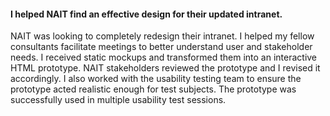 #### I helped NAIT find an effective design for their updated intranet.

NAIT was looking to completely redesign their intranet. I helped my fellow consultants facilitate meetings to better understand user and stakeholder needs. I received static mockups and transformed them into an interactive HTML prototype. NAIT stakeholders reviewed the prototype and I revised it accordingly. I also worked with the usability testing team to ensure the prototype acted realistic enough for test subjects. The prototype was successfully used in multiple usability test sessions.
